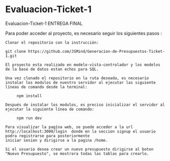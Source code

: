 # Evaluacion-Ticket-1



Evaluacion-Ticket-1 ENTREGA FINAL

Para poder acceder al proyecto, es necesario seguir los siguientes pasos :

    Clonar el repositorio con la instrucción:

    git clone https://github.com/JSMind/Generacion-de-Presupuestos-Ticket-1.git
    
    El proyecto esta realizado en modelo-vista-controlador y los modelos de la base de datos estan echos para SQL.

    Una vez clonado el repositorio en la ruta deseada, es necesario instalar los modulos de nuestro servidor al ejecutar las siguiente líneas de comando desde la terminal:

         npm install

    Después de instalar los modulos, es preciso inicializar el servidor al ejecutar la siguiente línea de comando:

         npm run dev

    Para visualizar la pagína web, se puede acceder a la url http://localhost:3000/login  donde en la seccion signup el usuario podra registrarse para posteriormente
    iniciar sesion y dirigirse a la pagina /home.
    
    Si el usuario desea crear un nuevo presupuesto dirigirse al boton "Nuevo Presupuesto", se mostrara todas las tablas para crearlo.

    

